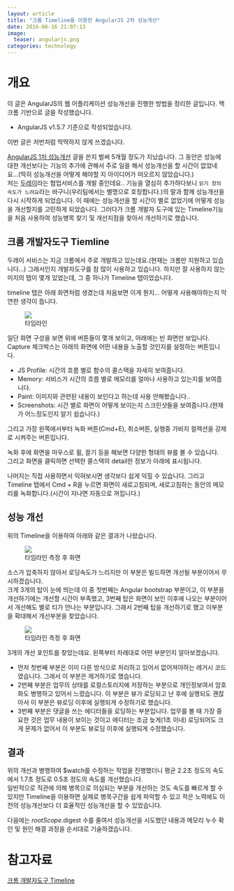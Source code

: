```yaml
---
layout: article
title: "크롬 Timeline을 이용한 AngularJS 2차 성능개선"
date: 2016-06-16 21:07:13
image:
  teaser: angularjs.png
categories: technology
---
```


# 개요  

이 글은 AngularJS의 웹 어플리케이션 성능개선을 진행한 방법을 정리한 글입니다. 맥 크롬 기반으로 글을 작성했습니다.  
- AngularJS v1.5.7 기준으로 작성되었습니다.  

이번 글은 저번처럼 딱딱하지 않게 쓰겠습니다.  

 [AngularJS 1차 성능개선](http://kbs0327.github.io/blog/technology/angularjs-improve-performance/) 글을 쓴지 벌써 5개월 정도가 지났습니다. 그 동안은 성능에 대한 개선보다는 기능의 추가에 관해서 주로 일을 해서 성능개선을 할 시간이 없었네요...(딱히 성능개선을 어떻게 해야할 지 아이디어가 떠오르지 않았습니다.)   
 저는 [두레이](http://dooray.toast.com/)라는 협업서비스를 개발 중인데요.. 기능을 열심히 추가하다보니 `읽기 창의 속도가 느려요`라는 바구니(우리팀에서는 별명으로 호칭합니다.)의 말과 함께 성능개선을 다시 시작하게 되었습니다. 이 때에는 성능개선을 할 시간이 별로 없었기에 어떻게 성능을 개선할지를 고민하게 되었습니다. 그러다가 크롬 개발자 도구에 있는 Timeline기능을 처음 사용하여 성능병목 찾기 및 개선지점을 찾아서 개선하기로 했습니다.  

## 크롬 개발자도구 Tiemline  

 두레이 서비스는 지금 크롬에서 주로 개발하고 있는데요.(현재는 크롬만 지원하고 있습니다...) 그래서인지 개발자도구를 참 많이 사용하고 있습니다. 하지만 잘 사용하지 않는 미지의 탭이 몇개 있었는데, 그 중 하나가 Timeline 탭이었습니다.  

 timeline 탭은 아래 화면처럼 생겼는데 처음보면 이게 뭔지... 어떻게 사용해야하는지 막연한 생각이 듭니다.  

<figure>
	<a href="//kbs0327.github.io/blog/images/timeline_empty.jpg"><img src="//kbs0327.github.io/blog/images/timeline_empty.png"></a>
	<figcaption>타임라인</figcaption>
</figure>

 일단 화면 구성을 보면 위에 버튼들이 몇개 보이고, 아래에는 빈 화면만 보입니다. Capture 체크박스는 아래의 화면에 어떤 내용을 노출할 것인지를 설정하는 버튼입니다.  

 - JS Profile: 시간의 흐름 별로 함수의 콜스택을 자세히 보여줍니다.  
 - Memory: 서비스가 시간의 흐름 별로 메모리를 얼마나 사용하고 있는지를 보여줍니다.  
 - Paint: 이미지와 관련된 내용이 보인다고 하는데 사용 안해봤습니다..  
 - Screenshots: 시간 별로 화면이 어떻게 보이는지 스크린샷들을 보여줍니다.(현재가 어느정도인지 알기 쉽습니다.)  

 그리고 가장 왼쪽에서부터 녹화 버튼(Cmd+E), 취소버튼, 실행중 가비지 컬렉션을 강제로 시켜주는 버튼입니다.  

 녹화 후에 화면을 마우스로 휠, 끌기 등을 해보면 다양한 형태의 뷰를 볼 수 있습니다.  
 그리고 화면을 클릭하면 선택한 콜스택의 detail한 정보가 아래에 표시됩니다.  

 나머지는 직접 사용하면서 익혀보시면 생각보다 쉽게 익힐 수 있습니다. 그리고 Timeline 탭에서 Cmd + R을 누르면 화면이 새로고침되며, 새로고침하는 동안의 메모리를 녹화합니다.(시간이 지나면 자동으로 꺼집니다.)  

## 성능 개선  

 위의 Timeline을 이용하여 아래와 같은 결과가 나왔습니다.  

<figure>
	<a href="//kbs0327.github.io/blog/images/timeline_full.jpg"><img src="//kbs0327.github.io/blog/images/timeline_full.png"></a>
	<figcaption>타임라인 측정 후 화면</figcaption>
</figure>

 소스가 압축하지 않아서 로딩속도가 느리지만 이 부분은 빌드하면 개선될 부분이어서 무시하겠습니다.  
 크게 3개의 탑이 눈에 띄는데 이 중 첫번째는 Angular bootstrap 부분이고, 이 부분을 개선하기에는 개선할 시간이 부족했고, 3번째 탑은 화면이 보인 이후에 나오는 부분이어서 개선해도 별로 티가 안나는 부분입니다. 그래서 2번째 탑을 개선하기로 했고 이부분을 확대해서 개선부분을 찾았습니다.  

<figure>
	<a href="//kbs0327.github.io/blog/images/timeline_expansion.jpg"><img src="//kbs0327.github.io/blog/images/timeline_expansion.png"></a>
	<figcaption>타임라인 측정 후 화면</figcaption>
</figure>

 3개의 개선 포인트를 찾았는데요. 왼쪽부터 차례대로 어떤 부분인지 알아보겠습니다. 

 - 먼저 첫번째 부분은 이미 다른 방식으로 처리하고 있어서 없어져야하는 레거시 코드였습니다. 그래서 이 부분은 제거하기로 했습니다.  
 - 2번째 부분은 업무의 상태를 로컬스토리지에 저장하는 부분으로 개인정보여서 암호화도 병행하고 있어서 느렸습니다. 이 부분은 뷰가 로딩되고 난 후에 실행되도 괜찮아서 이 부분은 뷰로딩 이후에 실행되게 수정하기로 했습니다.  
 - 3번째 부분은 댓글을 쓰는 에디터들을 로딩하는 부분입니다. 업무를 볼 때 가장 중요한 것은 업무 내용이 보이는 것이고 에디터는 조금 늦게(1초 이내) 로딩되어도 크게 문제가 없어서 이 부분도 뷰로딩 이후에 실행되게 수정했습니다.   

## 결과  

 위의 개선과 병행하여 $watch를 수정하는 작업을 진행했더니 평균 2.2초 정도의 속도에서 1.7초 정도로 0.5초 정도의 속도를 개선했습니다.  
 일반적으로 직관에 의해 병목으로 의심되는 부분을 개선하는 것도 속도를 빠르게 할 수 있지만 Timeline을 이용하면 실제로 병목구간을 쉽게 파악할 수 있고 적은 노력에도 이전의 성능개선보다 더 효율적인 성능개선을 할 수 있었습니다.  

 다음에는 $rootScope.$digest 수를 줄여서 성능개선을 시도했던 내용과 메모리 누수 확인 및 원인 해결 과정을 순서대로 기술하겠습니다.  

# 참고자료  

[크롬 개발자도구 Timeline](https://developer.chrome.com/devtools/docs/timeline)  
